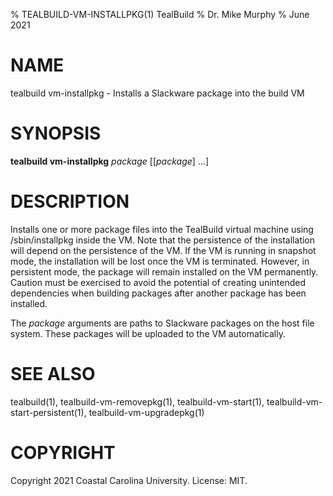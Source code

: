% TEALBUILD-VM-INSTALLPKG(1) TealBuild
% Dr. Mike Murphy
% June 2021


# NAME

tealbuild vm-installpkg - Installs a Slackware package into the build VM


# SYNOPSIS

**tealbuild vm-installpkg** *package* [[*package*] ...]


# DESCRIPTION

Installs one or more package files into the TealBuild virtual machine using
/sbin/installpkg inside the VM. Note that the persistence of the
installation will depend on the persistence of the VM. If the VM is running
in snapshot mode, the installation will be lost once the VM is terminated.
However, in persistent mode, the package will remain installed on the VM
permanently. Caution must be exercised to avoid the potential of creating
unintended dependencies when building packages after another package has
been installed.

The *package* arguments are paths to Slackware packages on the host file system. These packages will be uploaded
to the VM automatically.


# SEE ALSO

tealbuild(1), tealbuild-vm-removepkg(1), tealbuild-vm-start(1), tealbuild-vm-start-persistent(1), tealbuild-vm-upgradepkg(1)


# COPYRIGHT

Copyright 2021 Coastal Carolina University. License: MIT.
